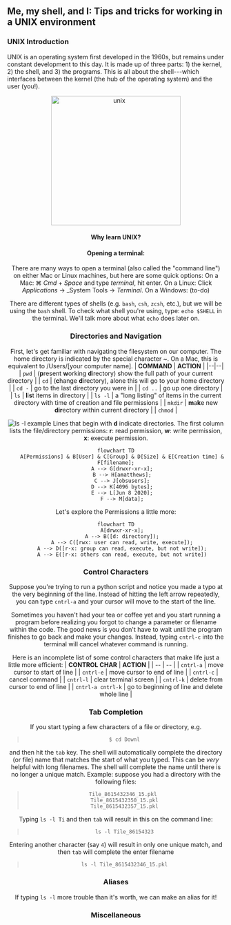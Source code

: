 ## Me, my shell, and I: Tips and tricks for working in a UNIX environment

### UNIX Introduction
UNIX is an operating system first developed in the 1960s, but remains under constant development to this day. It is made up of three parts: 1) the kernel, 2) the shell, and 3) the programs. This is all about the shell---which interfaces between the kernel (the hub of the operating system) and the user (you!). 
<center><img src="https://res.cloudinary.com/practicaldev/image/fetch/s--rpWCPbkI--/c_limit%2Cf_auto%2Cfl_progressive%2Cq_auto%2Cw_880/https://dev-to-uploads.s3.amazonaws.com/i/14ajqxtcah1yx2e9kgzk.jpg" alt="unix" width="300">

#### Why learn UNIX?

#### Opening a terminal: 
There are many ways to open a terminal (also called the "command line") on either Mac or Linux machines, but here are some quick options:
On a Mac: ⌘ _Cmd_ + _Space_ and type _terminal_, hit enter.
On a Linux: Click _Applications_ &rarr; _System Tools &rarr; _Terminal_.
On a Windows: (to-do)

There are different types of shells (e.g. `bash`, `csh`, `zcsh`, etc.), but we will be using the `bash` shell. To check what shell you're using, type: `echo $SHELL` in the terminal. We'll talk more about what `echo` does later on.
### Directories and Navigation
First, let's get familiar with navigating the filesystem on our computer. The home directory is indicated by the special character ~. On a Mac, this is equivalent to /Users/[your computer name]. 
| **COMMAND** | **ACTION** |
|--|--|
| `pwd`   | (**p**resent **w**orking **d**irectory) show the full path of your current directory |
| `cd`    | (**c**hange **d**irectory), alone this will go to your home directory |
| `cd -`  | go to the last directory you were in |
| `cd ..` | go up one directory |
| `ls`    | **l**i**s**t items in directory |
| `ls -l` | a "long listing" of items in the current directory with time of creation and file permissions |
| `mkdir` | **m**a**k**e new **dir**ectory within current directory |
| `chmod` | 

![ls -l example](https://lh3.googleusercontent.com/Zduwqt2aJr3GApk191eEGMN14icaVAtfuxXGHI5mjFrhd5N8uz2P38fLVOyAm5Dc6OJ-VW-mNklNucxHeFAAdrj16AXqJdfDrLhPunRlAUfJyIEczW3TBwE25MXZoGZbNCXqPlSH_x-Rbk1XFA7qRTYPN4p-UXszY1BbeEP3aiuNjutdQRsuWviWC2wbWKJs678G3APK4L9xqVH3Gpofg3XD1X-xBgj7kXFTOuiyvQ1xHp5ss53jhz59ui9kncyvQguY_LeEbqDg-1S5m8fcRrbu3LNXvgJPxpQszlN07S7MRk7-gar-NobnKDFQBjt2GUKjp5av1JcwlkNcW3FExYpcih1CCo54uEtsdmo-ypC9ZsloKerK7NFnxUz7LUkI0XghJabnT9jkNxniL_sFO3Dsxb1Cj_Tyz_gORyyamm7e6i32qrBtpaA6Up_x8xsVdJ2g1xxSKOPTN7PNbdcEXStn0ZLQlvHneoeic2GkItPnzXI5gOwyoRxRPDaVni3Y0cEpit3glAq8e8hJ9X3U_yz7XFUxGpXL36VWOfCdFdQt7rMMluSC3alw6I4dqG0zEfzo6OeMukWD30HipPw9VYcOjVPaHgqG6ENnFMWvuqn2JDUaiNWFJapZskvaLPga_snNIUiWVIbnq1fHO70QskFr_Att6MssaP0IXkjj0yb_xWxn1aP_8p5ejpURIllXN2bjnGBRvLx9YYLR4B_GDdBMXU7zEtp7gA9fHNXXE6tgd722OG8UWu1npllq9dI2GTPclmqmXDxT41UgeAPMZskO2vJ0W4oRKy4=w963-h411-no?authuser=0)
Lines that begin with **d** indicate directories. The first column lists the file/directory permissions: **r**: read permission, **w**: write permission, **x**: execute permission. 
```mermaid
flowchart TD
	A[Permissions] & B[User] & C[Group] & D[Size] & E[Creation time] & F[filename];
	A --> G[drwxr-xr-x];
	B --> H[amatthews];
	C --> J[obsusers];
	D --> K[4096 bytes];
	E --> L[Jun 8 2020];
	F --> M[data];
```
Let's explore the Permissions a little more:
```mermaid
flowchart TD
	A[drwxr-xr-x];
	A --> B([d: directory]);
	A --> C([rwx: user can read, write, execute]);
	A --> D([r-x: group can read, execute, but not write]);
	A --> E([r-x: others can read, execute, but not write])
```

### Control Characters
Suppose you're trying to run a python script and notice you made a typo at the very beginning of the line. Instead of hitting the left arrow repeatedly, you can type `cntrl-a` and your cursor will move to the start of the line.

Sometimes you haven't had your tea or coffee yet and you start running a program before realizing you forgot to change a parameter or filename within the code. The good news is you don't have to wait until the program finishes to go back and make your changes. Instead, typing `cntrl-c` into the terminal will cancel whatever command is running.

Here is an incomplete list of some control characters that make life just a little more efficient:
| **CONTROL CHAR** | **ACTION** |
| -- | -- |
| `cntrl-a` | move cursor to start of line |
| `cntrl-e` | move cursor to end of line |
| `cntrl-c` | cancel command |
| `cntrl-l` | clear terminal screen |
| `cntrl-k` | delete from cursor to end of line |
| `cntrl-a cntrl-k` | go to beginning of line and delete whole line |

### Tab Completion
If you start typing a few characters of a file or directory, e.g.
>`$ cd Downl`

and then hit the `tab` key. The shell will automatically complete the directory (or file) name that matches the start of what you typed. This can be _very_ helpful with long filenames. The shell will complete the name until there is no longer a unique match. Example: suppose you had a directory with the following files:
> ```
> Tile_8615432346_15.pkl 
> Tile_8615432350_15.pkl
> Tile_8615432357_15.pkl

Typing `ls -l Ti` and then `tab` will result in this on the command line:
>```ls -l Tile_86154323```

Entering another character (say `4`) will result in only one unique match, and then `tab` will complete the enter filename 
>```ls -l Tile_8615432346_15.pkl```

### Aliases
If typing `ls -l` more trouble than it's worth, we can make an alias for it! 
### Miscellaneous

